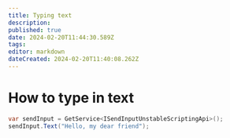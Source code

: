 ```yaml
---
title: Typing text
description: 
published: true
date: 2024-02-20T11:44:30.589Z
tags: 
editor: markdown
dateCreated: 2024-02-20T11:40:08.262Z
---
```


# How to type in text

```csharp
var sendInput = GetService<ISendInputUnstableScriptingApi>();
sendInput.Text("Hello, my dear friend");
```
